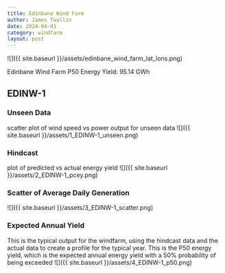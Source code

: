 ```yaml
---
title: Edinbane Wind Farm
author: James Twallin
date: 2024-04-01
category: windfarm
layout: post
---
```

![]({{ site.baseurl }}/assets/edinbane_wind_farm_lat_lons.png)

Edinbane Wind Farm P50 Energy Yield: 95.14 GWh

EDINW-1
-------------
### Unseen Data 
scatter plot of wind speed vs power output for unseen data
![]({{ site.baseurl }}/assets/1_EDINW-1_unseen.png)
### Hindcast 
plot of predicted vs actual energy yield
![]({{ site.baseurl }}/assets/2_EDINW-1_pcey.png)
### Scatter of Average Daily Generation 

![]({{ site.baseurl }}/assets/3_EDINW-1_scatter.png)
### Expected Annual Yield 
This is the typical output for the windfarm, using the hindcast data and the actual data to create a profile for the typical year. This is the P50 energy yield, which is the expected annual energy yield with a 50% probability of being exceeded
![]({{ site.baseurl }}/assets/4_EDINW-1_p50.png)

